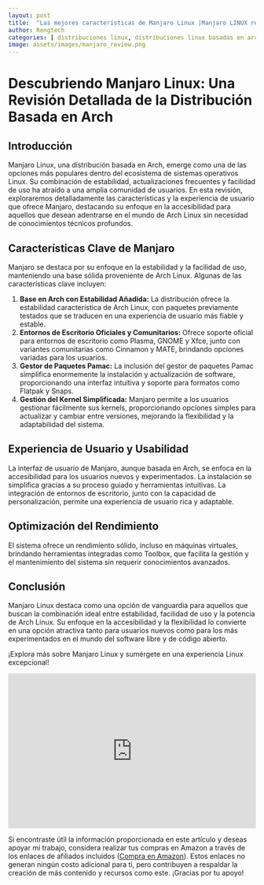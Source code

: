 ```yaml
---
layout: post
title:  "Las mejores características de Manjaro Linux |Manjaro LINUX review ESPAÑOL"
author: Rengtech
categories: [ distribuciones linux, distribuciones linux basadas en arch-linux ]
image: assets/images/manjaro_review.png
---
```

# Descubriendo Manjaro Linux: Una Revisión Detallada de la Distribución Basada en Arch

## Introducción
Manjaro Linux, una distribución basada en Arch, emerge como una de las opciones más populares dentro del ecosistema de sistemas operativos Linux. Su combinación de estabilidad, actualizaciones frecuentes y facilidad de uso ha atraído a una amplia comunidad de usuarios. En esta revisión, exploraremos detalladamente las características y la experiencia de usuario que ofrece Manjaro, destacando su enfoque en la accesibilidad para aquellos que desean adentrarse en el mundo de Arch Linux sin necesidad de conocimientos técnicos profundos.

## Características Clave de Manjaro
Manjaro se destaca por su enfoque en la estabilidad y la facilidad de uso, manteniendo una base sólida proveniente de Arch Linux. Algunas de las características clave incluyen:

1. **Base en Arch con Estabilidad Añadida:** La distribución ofrece la estabilidad característica de Arch Linux, con paquetes previamente testados que se traducen en una experiencia de usuario más fiable y estable.
2. **Entornos de Escritorio Oficiales y Comunitarios:** Ofrece soporte oficial para entornos de escritorio como Plasma, GNOME y Xfce, junto con variantes comunitarias como Cinnamon y MATE, brindando opciones variadas para los usuarios.
3. **Gestor de Paquetes Pamac:** La inclusión del gestor de paquetes Pamac simplifica enormemente la instalación y actualización de software, proporcionando una interfaz intuitiva y soporte para formatos como Flatpak y Snaps.
4. **Gestión del Kernel Simplificada:** Manjaro permite a los usuarios gestionar fácilmente sus kernels, proporcionando opciones simples para actualizar y cambiar entre versiones, mejorando la flexibilidad y la adaptabilidad del sistema.

## Experiencia de Usuario y Usabilidad
La interfaz de usuario de Manjaro, aunque basada en Arch, se enfoca en la accesibilidad para los usuarios nuevos y experimentados. La instalación se simplifica gracias a su proceso guiado y herramientas intuitivas. La integración de entornos de escritorio, junto con la capacidad de personalización, permite una experiencia de usuario rica y adaptable.

## Optimización del Rendimiento
El sistema ofrece un rendimiento sólido, incluso en máquinas virtuales, brindando herramientas integradas como Toolbox, que facilita la gestión y el mantenimiento del sistema sin requerir conocimientos avanzados.

## Conclusión
Manjaro Linux destaca como una opción de vanguardia para aquellos que buscan la combinación ideal entre estabilidad, facilidad de uso y la potencia de Arch Linux. Su enfoque en la accesibilidad y la flexibilidad lo convierte en una opción atractiva tanto para usuarios nuevos como para los más experimentados en el mundo del software libre y de código abierto.


¡Explora más sobre Manjaro Linux y sumérgete en una experiencia Linux excepcional!

<iframe style="width:100%;" height="315" src="https://www.youtube.com/embed/Rb7hJiN1wpg?si=TQNUitJlGUZhFEs4" frameborder="0" allowfullscreen></iframe>

Si encontraste útil la información proporcionada en este artículo y deseas apoyar mi trabajo, considera realizar tus compras en Amazon a través de los enlaces de afiliados incluidos (<a href="https://amzn.to/3Rknqjn" rel="nofollow">Compra en Amazon</a>). Estos enlaces no generan ningún costo adicional para ti, pero contribuyen a respaldar la creación de más contenido y recursos como este. ¡Gracias por tu apoyo!


